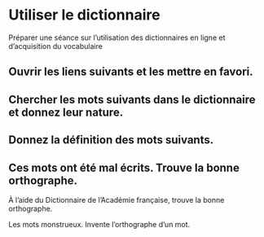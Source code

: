 # Utiliser le dictionnaire

Préparer une séance sur l’utilisation des dictionnaires en ligne et d’acquisition du vocabulaire

## Ouvrir les liens suivants et les mettre en favori.

## Chercher les mots suivants dans le dictionnaire et donnez leur nature.

## Donnez la définition des mots suivants.

## Ces mots ont été mal écrits. Trouve la bonne orthographe.

À l’aide du Dictionnaire de l’Académie française, trouve la bonne orthographe.

Les mots monstrueux. Invente l’orthographe d’un mot.